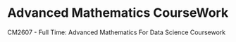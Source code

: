 # Advanced Mathematics CourseWork
 CM2607 - Full Time: Advanced Mathematics For Data Science Coursework
